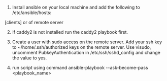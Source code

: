 1. Install ansible on your local machine and add the following to /etc/ansible/hosts:

[clients]
<ipaddress> or <fqdn> of remote server

2. If caddy2 is not installed run the caddy2 playbook first.

3. Create a user with sudo access on the remote server. Add your ssh key to ~/home/.ssh/authorized keys on the remote server. Use visudo, uncomment PubkeyAuthentication in /etc/ssh/sshd_config and change the value to yes.

4. run script using command ansible-playbook --ask-become-pass <playbook_name> 



